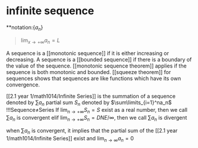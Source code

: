 # infinite sequence
**notation:{$a_n$}

> $\lim_{x \to +\infty} a_n = L$


A sequence is a [[monotonic sequence]] if it is either increasing or decreasing.
A sequence is a [[bounded sequence]] if there is a boundary of the value of the sequence. 
[[monotonic sequence theorem]] applies if the sequence is both monotonic and bounded.
[[squeeze theorem]] for sequences shows that sequences are like functions which have its own convergence.

[[2.1 year 1/math1014/Infinite Series]] is the summation of a sequence denoted by $\sum a_n$
partial sum $S_n$ denoted by $\sum\limits_{i=1}^na_n$
!!!Sequence$\neq$Series
If $\lim_{n \to +\infty}S_n = S$ exist as a real number, then we call $\sum a_n$ is convergent
elif $\lim_{n \to +\infty}S_n=DNE/\infty$, then we call $\sum a_n$ is divergent

when $\sum a_n$ is convergent, it implies that the partial sum of the [[2.1 year 1/math1014/Infinite Series]] exist and $\lim_{n \to \infty}a_n=0$

